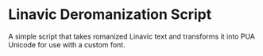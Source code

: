 ﻿# Linavic Deromanization Script

A simple script that takes romanized Linavic text and transforms it
into PUA Unicode for use with a custom font.
